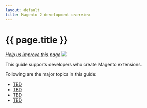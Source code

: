 ```yaml
---
layout: default
title: Magento 2 development overview
---
```


<h1 id="devgde-overview">{{ page.title }}</h1>

<p><a href="{{ site.githuburl }}dev-guide-devbeta/bk-dev-guide.md" target="_blank"><em>Help us improve this page</em></a>&nbsp;<img src="{{ site.baseurl }}common/images/newWindow.gif"/></p>

This guide supports developers who create Magento extensions.

Following are the major topics in this guide:

*	<a href="{{ site.gdeurl }}m2devgde/tbd/TBD.html">TBD</a>
*	<a href="{{ site.gdeurl }}m2devgde/tbd/TBD.html">TBD</a>
*	<a href="{{ site.gdeurl }}m2devgde/tbd/TBD.html">TBD</a>
*	<a href="{{ site.gdeurl }}m2devgde/tbd/TBD.html">TBD</a>
